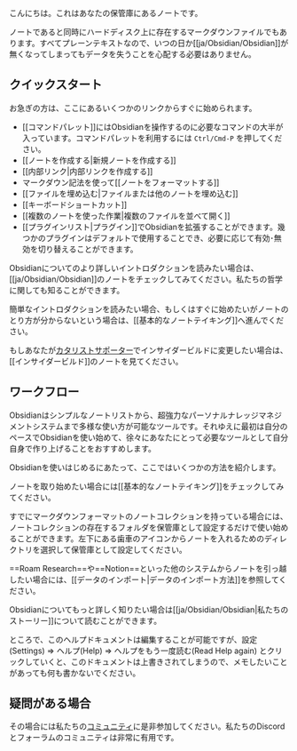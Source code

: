 こんにちは。これはあなたの保管庫にあるノートです。

 ノートであると同時にハードディスク上に存在するマークダウンファイルでもあります。すべてプレーンテキストなので、いつの日か[[ja/Obsidian/Obsidian]]が無くなってしまってもデータを失うことを心配する必要はありません。

## クイックスタート

お急ぎの方は、ここにあるいくつかのリンクからすぐに始められます。

- [[コマンドパレット]]にはObsidianを操作するのに必要なコマンドの大半が入っています。コマンドパレットを利用するには `Ctrl/Cmd-P` を押してください。
- [[ノートを作成する|新規ノートを作成する]]
- [[内部リンク|内部リンクを作成する]]
- マークダウン記法を使って[[ノートをフォーマットする]]
- [[ファイルを埋め込む|ファイルまたは他のノートを埋め込む]]
- [[キーボードショートカット]]
- [[複数のノートを使った作業|複数のファイルを並べて開く]]
- [[プラグインリスト|プラグイン]]でObsidianを拡張することができます。幾つかのプラグインはデフォルトで使用することでき、必要に応じて有効･無効を切り替えることができます。

Obsidianについてのより詳しいイントロダクションを読みたい場合は、[[ja/Obsidian/Obsidian]]のノートをチェックしてみてください。私たちの哲学に関しても知ることができます。

簡単なイントロダクションを読みたい場合、もしくはすぐに始めたいがノートのとり方が分からないという場合は、[[基本的なノートテイキング]]へ進んでください。

もしあなたが[カタリストサポーター](https://obsidian.md/pricing)でインサイダービルドに変更したい場合は、[[インサイダービルド]]のノートを見てください。


## ワークフロー

Obsidianはシンプルなノートリストから、超強力なパーソナルナレッジマネジメントシステムまで多様な使い方が可能なツールです。それゆえに最初は自分のペースでObsidianを使い始めて、徐々にあなたにとって必要なツールとして自分自身で作り上げることをおすすめします。

Obsidianを使いはじめるにあたって、ここではいくつかの方法を紹介します。

ノートを取り始めたい場合には[[基本的なノートテイキング]]をチェックしてみてください。

すでにマークダウンフォーマットのノートコレクションを持っている場合には、ノートコレクションの存在するフォルダを保管庫として設定するだけで使い始めることができます。左下にある歯車のアイコンからノートを入れるためのディレクトリを選択して保管庫として設定してください。

==Roam Research==や==Notion==といった他のシステムからノートを引っ越したい場合には、[[データのインポート|データのインポート方法]]を参照してください。

Obsidianについてもっと詳しく知りたい場合は[[ja/Obsidian/Obsidian|私たちのストーリー]]について読むことができます。

ところで、このヘルプドキュメントは編集することが可能ですが、設定(Settings) => ヘルプ(Help) => ヘルプをもう一度読む(Read Help again) とクリックしていくと、このドキュメントは上書きされてしまうので、メモしたいことがあっても何も書かないでください。

## 疑問がある場合

その場合には私たちの[コミュニティ](https://obsidian.md/community)に是非参加してください。私たちのDiscordとフォーラムのコミュニティは非常に有用です。